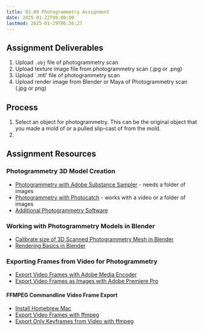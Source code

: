 ```yaml
---
title: 02.08 Photogrammetry Assignment
date: 2025-01-22T09:00:00
lastmod: 2025-01-29T06:56:27
---
```


## Assignment Deliverables

1. Upload `.obj` file of photogrammetry scan
2. Upload texture image file from photogrammetry scan (.jpg or .png)
3. Upload `.mtl' file of photogrammetry scan
4. Upload render image from Blender or Maya of Photogrammetry scan (.jpg or png)

## Process

1. Select an object for photogrammetry. This can be the original object that you made a mold of or a pulled slip-cast of from the mold.
2.

## Assignment Resources

### Photogrammetry 3D Model Creation

- [Photogrammetry with Adobe Substance Sampler](./02-05-photogrammetry-adobe-substance-sampler.md) - needs a folder of images
- [Photogrammetry with Photocatch](./02-05-photogrammetry-adobe-substance-sampler.md) - works with a video or a folder of images
- [Additional Photogrammetry Software](../../../../3d-modeling/photogrammetry-software.md)

### Working with Photogrammetry Models in Blender

- [Calibrate size of 3D Scanned Photogrammetry Mesh in Blender](https://youtu.be/MUb7I4lBSZs)
- [Rendering Basics in Blender](../../../../3d-modeling/blender/rendering-basics-blender.md)

### Exporting Frames from Video for Photogrammetry

- [Export Video Frames with Adobe Media Encoder](../../../../video/export-video-frames-as-images-adobe-media-encoder.md)
- [Export Video Frames as Images with Adobe Premiere Pro](../../../../video/adobe-premiere-pro/export-fames-as-images-premiere.md)

#### FFMPEG Commandline Video Frame Export

- [Install Homebrew Mac](../../../../coding/install-homebrew.md)
- [Export Video Frames with ffmpeg](../../../../video/export-frames-from-video-as-images-ffmpeg.md)
- [Export Only Keyframes from Video with ffmpeg](../../../../video/export-only-keyframes-from-video-as-images-ffmpeg.md)
